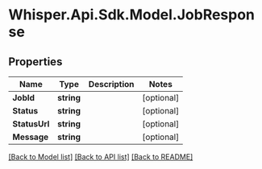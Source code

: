 # Whisper.Api.Sdk.Model.JobResponse

## Properties

Name | Type | Description | Notes
------------ | ------------- | ------------- | -------------
**JobId** | **string** |  | [optional] 
**Status** | **string** |  | [optional] 
**StatusUrl** | **string** |  | [optional] 
**Message** | **string** |  | [optional] 

[[Back to Model list]](../../README.md#documentation-for-models) [[Back to API list]](../../README.md#documentation-for-api-endpoints) [[Back to README]](../../README.md)

